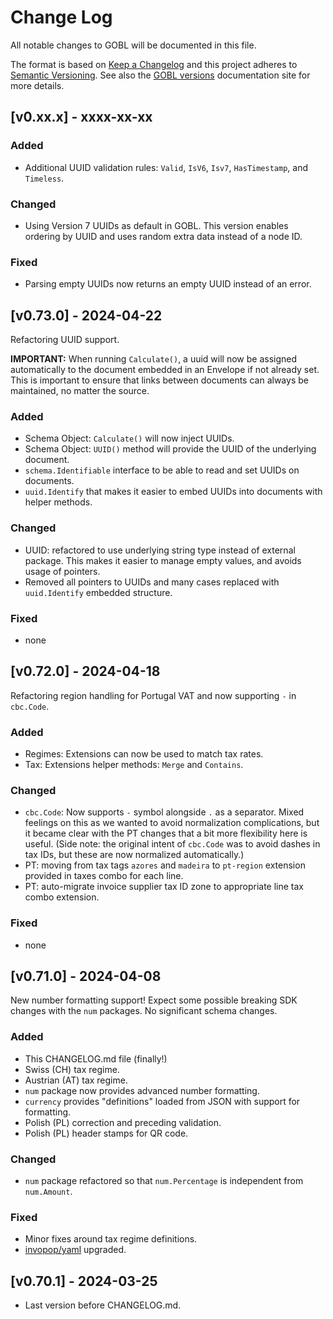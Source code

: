 # Change Log

All notable changes to GOBL will be documented in this file.

The format is based on [Keep a Changelog](http://keepachangelog.com/) and this project adheres to [Semantic Versioning](http://semver.org/). See also the [GOBL versions](https://docs.gobl.org/overview/versions) documentation site for more details.

## [v0.xx.x] - xxxx-xx-xx

### Added

- Additional UUID validation rules: `Valid`, `IsV6`, `Isv7`, `HasTimestamp`, and `Timeless`.

### Changed

- Using Version 7 UUIDs as default in GOBL. This version enables ordering by UUID and uses random extra data instead of a node ID.

### Fixed

- Parsing empty UUIDs now returns an empty UUID instead of an error.

## [v0.73.0] - 2024-04-22

Refactoring UUID support.

**IMPORTANT:** When running `Calculate()`, a uuid will now be assigned automatically to the document embedded in an Envelope if not already set. This is important to ensure that links between documents can always be maintained, no matter the source.

### Added

- Schema Object: `Calculate()` will now inject UUIDs.
- Schema Object: `UUID()` method will provide the UUID of the underlying document.
- `schema.Identifiable` interface to be able to read and set UUIDs on documents.
- `uuid.Identify` that makes it easier to embed UUIDs into documents with helper methods.

### Changed

- UUID: refactored to use underlying string type instead of external package. This makes it easier to manage empty values, and avoids usage of pointers.
- Removed all pointers to UUIDs and many cases replaced with `uuid.Identify` embedded structure.

### Fixed

- none

## [v0.72.0] - 2024-04-18

Refactoring region handling for Portugal VAT and now supporting `-` in `cbc.Code`.

### Added

- Regimes: Extensions can now be used to match tax rates.
- Tax: Extensions helper methods: `Merge` and `Contains`.

### Changed

- `cbc.Code`: Now supports `-` symbol alongside `.` as a separator. Mixed feelings on this as we wanted to avoid normalization complications, but it became clear with the PT changes that a bit more flexibility here is useful. (Side note: the original intent of `cbc.Code` was to avoid dashes in tax IDs, but these are now normalized automatically.)
- PT: moving from tax tags `azores` and `madeira` to `pt-region` extension provided in taxes combo for each line.
- PT: auto-migrate invoice supplier tax ID zone to appropriate line tax combo extension.

### Fixed

- none

## [v0.71.0] - 2024-04-08

New number formatting support! Expect some possible breaking SDK changes with the `num` packages. No significant schema changes.

### Added

- This CHANGELOG.md file (finally!)
- Swiss (CH) tax regime.
- Austrian (AT) tax regime.
- `num` package now provides advanced number formatting.
- `currency` provides "definitions" loaded from JSON with support for formatting.
- Polish (PL) correction and preceding validation.
- Polish (PL) header stamps for QR code.

### Changed

- `num` package refactored so that `num.Percentage` is independent from `num.Amount`.

### Fixed

- Minor fixes around tax regime definitions.
- [invopop/yaml](https://github.com/invopop/yaml) upgraded.

## [v0.70.1] - 2024-03-25

- Last version before CHANGELOG.md.
